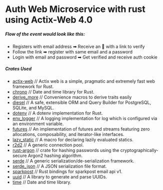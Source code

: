 # Auth Web Microservice with rust using Actix-Web 4.0

##### Flow of the event would look like this:

- Registers with email address ➡ Receive an 📨 with a link to verify
- Follow the link ➡ register with same email and a password
- Login with email and password ➡ Get verified and receive auth cookie

##### Crates Used

-   [actix-web](https://crates.io/crates/actix-web) // Actix web is a simple, pragmatic and extremely fast web framework for Rust.
-   [chrono](https://crates.io/crates/chrono) // Date and time library for Rust.
-   [derive_more](https://crates.io/crates/derive_more) // Convenience macros to derive traits easily
-   [diesel](https://crates.io/crates/diesel) // A safe, extensible ORM and Query Builder for PostgreSQL, SQLite, and MySQL.
-   [dotenv](https://crates.io/crates/dotenv) // A dotenv implementation for Rust.
-   [env_logger](https://crates.io/crates/env_logger) // A logging implementation for log which is configured via an environment variable.
-   [futures](https://crates.io/crates/futures) // An implementation of futures and streams featuring zero allocations, composability, and iterator-like interfaces.
-   [lazy_static](https://docs.rs/lazy_static) // A macro for declaring lazily evaluated statics.
-   [r2d2](https://crates.io/crates/r2d2) // A generic connection pool.
-   [rust-argon](crates.io/crates/rust-argon2) // crate for hashing passwords using the cryptographically-secure Argon2 hashing algorithm.
-   [serde](https://crates.io/crates/serde) // A generic serialization/de-serialization framework.
-   [serde_json](https://crates.io/crates/serde_json) // A JSON serialization file format.
-   [sparkpost](https://crates.io/crates/sparkpost) // Rust bindings for sparkpost email api v1.
-   [uuid](https://crates.io/crates/uuid) // A library to generate and parse UUIDs.
-   [time](https://crates.io/crates/time) // Date and time library.
